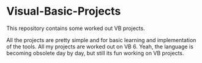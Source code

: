 # Visual-Basic-Projects
This repository contains some worked out VB projects.

All the projects are pretty simple and for basic learning and implementation of the tools. All my projects are worked out on VB 6.
Yeah, the language is becoming obsolete day by day, but still its fun working on VB projects.
